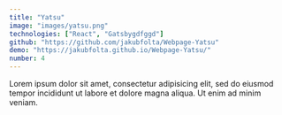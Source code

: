 ```yaml
---
title: "Yatsu"
image: "images/yatsu.png"
technologies: ["React", "Gatsbygdfggd"]
github: "https://github.com/jakubfolta/Webpage-Yatsu"
demo: "https://jakubfolta.github.io/Webpage-Yatsu/"
number: 4
---
```

Lorem ipsum dolor sit amet, consectetur adipisicing elit, sed do eiusmod tempor incididunt ut labore et dolore magna aliqua. Ut enim ad minim veniam.